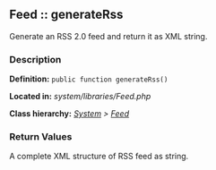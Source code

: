 
Feed :: generateRss
-------------------------------------------

Generate an RSS 2.0 feed and return it as XML string.


### Description ###

**Definition:** `public function generateRss()`

**Located in:** *system/libraries/Feed.php*

**Class hierarchy:** *[System](../System.md) > [Feed](../Feed.md)*


### Return Values ###

A complete XML structure of RSS feed as string.